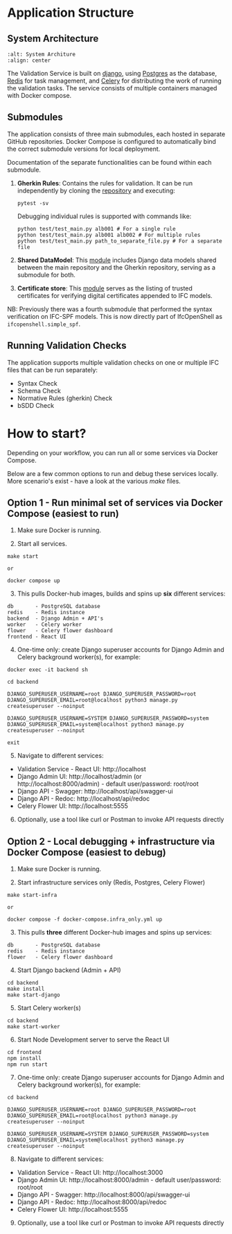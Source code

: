 # Application Structure

## System Architecture

```{image} ../_static/dev_system_architecture_sketch.png
:alt: System Architure
:align: center
```

The Validation Service is built on [django](https://www.djangoproject.com),
using [Postgres](https://www.postgresql.org) as the database,
[Redis](https://www.redis.io) for task management,
and [Celery](https://docs.celeryq.dev/en/stable/index.html) for distributing the work of running the validation tasks.
The service consists of multiple containers managed with Docker compose.

## Submodules

The application consists of three main submodules, each hosted in separate GitHub repositories. Docker Compose is configured to automatically bind the correct submodule versions for local deployment.

Documentation of the separate functionalities can be found within each submodule.

1. **Gherkin Rules**: Contains the rules for validation. It can be run independently by cloning the [repository](https://github.com/buildingSMART/ifc-gherkin-rules) and executing:

   ```shell
   pytest -sv
   ```

   Debugging individual rules is supported with commands like:

   ``````shell
   python test/test_main.py alb001 # For a single rule
   python test/test_main.py alb001 alb002 # For multiple rules
   python test/test_main.py path_to_separate_file.py # For a separate file
   ``````

2. **Shared DataModel**: This [module](https://github.com/buildingSMART/ifc-validation-data-model) includes Django data models shared between the main repository and the Gherkin repository,
serving as a submodule for both.
3. **Certificate store**: This [module](https://github.com/buildingsmart-certificates/validation-service-vendor-certificates) serves as the listing of trusted certificates for verifying digital certificates appended to IFC models.

NB: Previously there was a fourth submodule that performed the syntax verification on IFC-SPF models. This is now directly part of IfcOpenShell as `ifcopenshell.simple_spf`.

## Running Validation Checks

The application supports multiple validation checks on one or multiple IFC files that can be run separately:

- Syntax Check
- Schema Check
- Normative Rules (gherkin) Check
- bSDD Check

# How to start?

Depending on your workflow, you can run all or some services via Docker Compose.

Below are a few common options to run and debug these services locally.
More scenario's exist - have a look at the various *make* files.

## Option 1 - Run minimal set of services via Docker Compose (easiest to run)

1. Make sure Docker is running.

2. Start all services.

```shell
make start

or 

docker compose up
```

3. This pulls Docker-hub images, builds and spins up **six** different services:

```
db       - PostgreSQL database
redis    - Redis instance
backend  - Django Admin + API's
worker   - Celery worker
flower   - Celery flower dashboard
frontend - React UI
```

4. One-time only: create Django superuser accounts for Django Admin and Celery background worker(s), for example:

```shell
docker exec -it backend sh

cd backend

DJANGO_SUPERUSER_USERNAME=root DJANGO_SUPERUSER_PASSWORD=root DJANGO_SUPERUSER_EMAIL=root@localhost python3 manage.py createsuperuser --noinput

DJANGO_SUPERUSER_USERNAME=SYSTEM DJANGO_SUPERUSER_PASSWORD=system DJANGO_SUPERUSER_EMAIL=system@localhost python3 manage.py createsuperuser --noinput

exit
```

5. Navigate to different services:

- Validation Service - React UI: http://localhost
- Django Admin UI: http://localhost/admin (or http://localhost:8000/admin) - default user/password: root/root
- Django API - Swagger: http://localhost/api/swagger-ui
- Django API - Redoc: http://localhost/api/redoc
- Celery Flower UI: http://localhost:5555

6. Optionally, use a tool like curl or Postman to invoke API requests directly

## Option 2 - Local debugging + infrastructure via Docker Compose (easiest to debug)

1. Make sure Docker is running.

2. Start infrastructure services only (Redis, Postgres, Celery Flower)

```shell
make start-infra

or

docker compose -f docker-compose.infra_only.yml up
```


3. This pulls **three** different Docker-hub images and spins up  services:

```
db       - PostgreSQL database
redis    - Redis instance
flower   - Celery flower dashboard
```

4. Start Django backend (Admin + API)

```shell
cd backend
make install
make start-django
```

5. Start Celery worker(s)

```shell
cd backend
make start-worker
```

6. Start Node Development server to serve the React UI

```shell
cd frontend
npm install
npm run start
```

7. One-time only: create Django superuser accounts for Django Admin and Celery background worker(s), for example:

```shell
cd backend

DJANGO_SUPERUSER_USERNAME=root DJANGO_SUPERUSER_PASSWORD=root DJANGO_SUPERUSER_EMAIL=root@localhost python3 manage.py createsuperuser --noinput

DJANGO_SUPERUSER_USERNAME=SYSTEM DJANGO_SUPERUSER_PASSWORD=system DJANGO_SUPERUSER_EMAIL=system@localhost python3 manage.py createsuperuser --noinput
```

8. Navigate to different services:

- Validation Service - React UI: http://localhost:3000
- Django Admin UI: http://localhost:8000/admin - default user/password: root/root
- Django API - Swagger: http://localhost:8000/api/swagger-ui
- Django API - Redoc: http://localhost:8000/api/redoc
- Celery Flower UI: http://localhost:5555

9. Optionally, use a tool like curl or Postman to invoke API requests directly